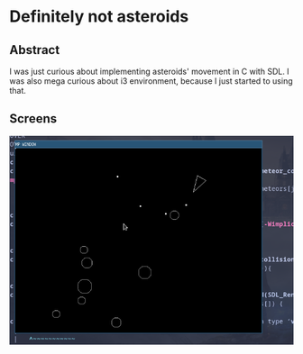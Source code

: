 # Definitely not asteroids

## Abstract
I was just curious about implementing asteroids' movement in C with SDL.
I was also mega curious about i3 environment, because I just started to using that.

## Screens
![screen_1](.readme/screen_1.png)
